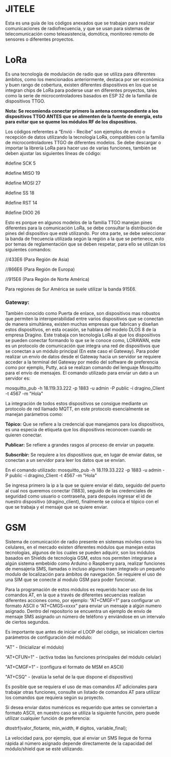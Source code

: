 # JITELE

Esta es una guía de los códigos anexados que se trabajan para realizar comunicaciones de radiofrecuencia, y que se usan para sistemas de telecomunicación como teleasistencia, domótica, monitoreo remoto de sensores o diferentes proyectos.

# LoRa

Es una tecnología de modulación de radio que se utiliza para diferentes ámbitos, como los mencionados anteriormente, destaca por ser económica y buen rango de cobertura, existen diferentes dispositivos en los que se integran chips de LoRa para poderse usar en diferentes proyectos, tales como la serie de microcontroladores basados en ESP 32 de la familia de dispositivos TTGO.

**Nota: Se recomienda conectar primero la antena correspondiente a los dispositivos TTGO ANTES que se alimenten de la fuente de energía, esto para evitar que se queme los módulos RF de los dispositivos.**

Los códigos referentes a “Envió - Recibe” son ejemplos de envió o recepción de datos utilizando la tecnología LoRa, compatibles con la familia de microcontroladores TTGO de diferentes modelos. Se debe descargar o importar la librería LoRa para hacer uso de varias funciones, también se deben ajustar las siguientes líneas de código:

#define SCK 5

#define MISO 19

#define MOSI 27

#define SS 18

#define RST 14

#define DIO0 26

Esto es porque en algunos modelos de la familia TTGO manejan pines diferentes para la comunicación LoRa, se debe consultar la distribución de pines del dispositivo que esté utilizando. Por otra parte, se debe seleccionar la banda de frecuencia utilizada según la región a la que se pertenece, esto por temas de reglamentación que se deben respetar, para ello se utilizan los siguientes comandos:

//433E6 (Para Región de Asia)

//866E6 (Para Región de Europa)

//915E6 (Para Región de Norte América)

Para regiones de Sur América se suele utilizar la banda 915E6.

### Gateway: 

También conocido como Puerta de enlace, son dispositivos mas robustos que permiten la interoperabilidad entre varios dispositivos que se conectan de manera simultánea, existen muchas empresas que fabrican y diseñan estos dispositivos, en esta ocasión, se hablara del modelo DLOS 8 de la empresa Dragino.
Este trabaja con tecnología LoRa al que los dispositivos se pueden conectar formando lo que se le conoce como, LORAWAN, este es un protocolo de comunicación que integra una red de dispositivos que se conectan a un módulo principal (En este caso el Gateway). 
Para poder realizar un envío de datos desde el Gateway hacia un servidor se requiere acceder a la terminal del Gateway por medio del software de preferencia como por ejemplo, Putty, acá se realizan comando del lenguaje Mosquitto para el envío de mensajes. El comando utilizado para enviar un dato a un servidor es: 

mosquitto_pub -h 18.119.33.222 -p 1883 -u admin -P public  -i dragino_Client -t 4567 -m "Hola"

La integración de todos estos dispositivos se consigue mediante un protocolo de red llamado MQTT, en este protocolo esencialmente se manejan parámetros como:


**Tópico:** Que se refiere a la credencial que manejamos para los dispositivos, es una especia de etiqueta que los dispositivos reconocen cuando se quieren conectar.

**Publicar:** Se refiere a grandes rasgos al proceso de enviar un paquete.

**Subscribir:** Se requiere a los dispositivos que, en lugar de enviar datos, se conectan a un servidor para leer los datos que se envían.

En el comando utilizado: mosquitto_pub -h 18.119.33.222 -p 1883 -u admin -P public  -i dragino_Client -t 4567 -m "Hola"

Se ingresa primero la ip a la que se quiere enviar el dato, seguido del puerto al cual nos queremos conectar (1883), seguido de las credenciales de seguridad como usuario o contraseña, para después ingresar el id de nuestro dispositivo (dragino_client), finalmente se coloca el tópico con el que se trabaja y el mensaje que se quiere enviar.


# GSM 

Sistema de comunicación de radio presente en sistemas móviles como los celulares, en el mercado existen diferentes módulos que manejan estas tecnologías, algunos de los cuales se pueden adquirir, son los módulos basados en Shields de tecnología GSM, estos nos permiten integrarse a algún sistema embebido como Arduino o Raspberry para, realizar funciones de mensajería SMS, llamadas o incluso algunos traen integrado un pequeño modulo de localización para ámbitos de navegación. Se requiere el uso de una SIM que se conecte al modulo GSM para poder funcionar.

Para la programación de estos módulos es requerido hacer uso de los comandos AT, en la que a través de diferentes secuencias realizan diferentes acciones como, por ejemplo: “AT+CMGF=1” para configurar un formato ASCII o “AT+CMGS=xxxx” para enviar un mensaje a algún numero asignado. Dentro del repositorio se encuentra un ejemplo de envío de mensaje SMS asignado un número de teléfono y enviándose en un intervalo de ciertos segundos.

Es importante que antes de iniciar el LOOP del código, se inicialicen ciertos parámetros de configuración del módulo:

“AT” - (Inicializar el módulo)

“AT+CFUN=1" - (activa todas las funciones principales del módulo celular)

"AT+CMGF=1” - (configura el formato de MSM en ASCII)

"AT+CSQ"    - (evalúa la señal de la que dispone el dispositivo)

Es posible que se requiera el uso de mas comandos AT adicionales para trabajar otras funciones, consulte un listado de comandos AT para utilizar los comandos que requiera según su proyecto.

Si desea enviar datos numéricos es requerido que antes se conviertan a formato ASCII, en nuestro caso se utiliza la siguiente función, pero puede utilizar cualquier función de preferencia:

dtostrf(valor_flotante, min_width, # digitos, variable_final);

La velocidad para, por ejemplo, que al enviar un SMS llegue de forma rápida al número asignado depende directamente de la capacidad del módulo/shield que se esté utilizando.

